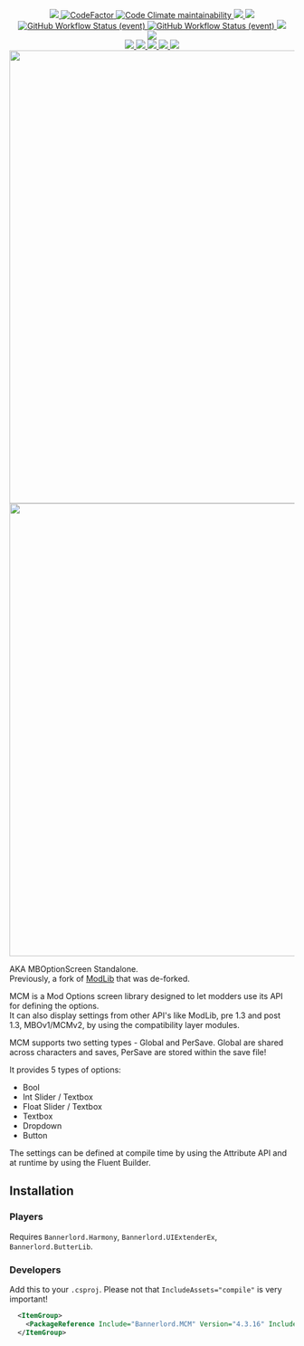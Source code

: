 <p align="center">
  <a href="https://github.com/Aragas/Bannerlord.MBOptionScreen" alt="Lines Of Code">
    <img src="https://aschey.tech/tokei/github/Aragas/Bannerlord.MBOptionScreen?category=code" />
  </a>
  <a href="https://www.codefactor.io/repository/github/aragas/bannerlord.mboptionscreen">
    <img src="https://www.codefactor.io/repository/github/aragas/bannerlord.mboptionscreen/badge" alt="CodeFactor" />
  </a>
  <a href="https://codeclimate.com/github/Aragas/Bannerlord.MBOptionScreen/maintainability">
    <img alt="Code Climate maintainability" src="https://img.shields.io/codeclimate/maintainability-percentage/Aragas/Bannerlord.MBOptionScreen">
  </a>
  <a href="https://mcm.bannerlord.aragas.org/">
    <img src="https://img.shields.io/badge/Documentation-%F0%9F%94%8D-blue?style=flat" />
  </a>
  <a title="Crowdin" target="_blank" href="https://crowdin.com/project/mod-configuration-menu">
    <img src="https://badges.crowdin.net/mod-configuration-menu/localized.svg">
  </a>
  </br>
  <a href="https://github.com/Aragas/Bannerlord.MBOptionScreen/actions/workflows/test-and-publish.yml?query=branch%3Adev+event%3Apush">
    <img alt="GitHub Workflow Status (event)" src="https://img.shields.io/github/actions/workflow/status/Aragas/Bannerlord.MBOptionScreen/test-and-publish.yml?branch=dev&event=push&label=Latest%20Commit">
  </a>
  <a href="https://github.com/Aragas/Bannerlord.MBOptionScreen/actions/workflows/test-and-publish.yml?query=branch%3Adev+event%3Arepository_dispatch">
    <img alt="GitHub Workflow Status (event)" src="https://img.shields.io/github/actions/workflow/status/Aragas/Bannerlord.MBOptionScreen/test-and-publish.yml?branch=dev&event=repository_dispatch&label=Latest%20Game%20Release">
  </a>
  <a href="https://codecov.io/gh/Aragas/Bannerlord.MBOptionScreen">
    <img src="https://codecov.io/gh/Aragas/Bannerlord.MBOptionScreen/branch/dev/graph/badge.svg" />
  </a>
  </br>
  <a href="https://www.nuget.org/packages/Bannerlord.MCM" alt="NuGet Bannerlord.MCM">
    <img src="https://img.shields.io/nuget/v/Bannerlord.MCM.svg?label=NuGet%20Bannerlord.MCM&colorB=blue" />
  </a>
  </br>
  <a href="https://www.nexusmods.com/mountandblade2bannerlord/mods/612" alt="NexusMods Mod Configuration Menu">
    <img src="https://img.shields.io/badge/NexusMods-Mod%20Configuration%20Menu-yellow.svg" />
  </a>
  <a href="https://www.nexusmods.com/mountandblade2bannerlord/mods/612" alt="NexusMods Mod Configuration Menu">
    <img src="https://img.shields.io/endpoint?url=https%3A%2F%2Fnexusmods-version-pzk4e0ejol6j.runkit.sh%3FgameId%3Dmountandblade2bannerlord%26modId%3D612" />
  </a>
  <a href="https://www.nexusmods.com/mountandblade2bannerlord/mods/612" alt="NexusMods Mod Configuration Menu">
    <img src="https://img.shields.io/endpoint?url=https%3A%2F%2Fnexusmods-downloads-ayuqql60xfxb.runkit.sh%2F%3Ftype%3Dunique%26gameId%3D3174%26modId%3D612" />
  </a>
  <a href="https://www.nexusmods.com/mountandblade2bannerlord/mods/612" alt="NexusMods Mod Configuration Menu">
    <img src="https://img.shields.io/endpoint?url=https%3A%2F%2Fnexusmods-downloads-ayuqql60xfxb.runkit.sh%2F%3Ftype%3Dtotal%26gameId%3D3174%26modId%3D612" />
  </a>
  <a href="https://www.nexusmods.com/mountandblade2bannerlord/mods/612" alt="NexusMods Mod Configuration Menu">
    <img src="https://img.shields.io/endpoint?url=https%3A%2F%2Fnexusmods-downloads-ayuqql60xfxb.runkit.sh%2F%3Ftype%3Dviews%26gameId%3D3174%26modId%3D612" />
  </a>
  </br>
  <img src="https://staticdelivery.nexusmods.com/mods/3174/images/headers/612_1592411190.jpg" width="800">
  </br>
  <img src="https://github.com/Aragas/Bannerlord.MBOptionScreen/blob/dev/resources/main.png?raw=true" width="800">
</p>


AKA MBOptionScreen Standalone.  
Previously, a fork of [ModLib](https://github.com/mipen/ModLib) that was de-forked.  
  
MCM is a Mod Options screen library designed to let modders use its API for defining the options.  
It can also display settings from other API's like ModLib, pre 1.3 and post 1.3, MBOv1/MCMv2, by using the compatibility layer modules.  
  
MCM supports two setting types - Global and PerSave. Global are shared across characters and saves, PerSave are stored within the save file!

It provides 5 types of options:
* Bool
* Int Slider / Textbox
* Float Slider / Textbox 
* Textbox
* Dropdown  
* Button  
  
The settings can be defined at compile time by using the Attribute API and at runtime by using the Fluent Builder.  

## Installation
### Players
Requires `Bannerlord.Harmony`, `Bannerlord.UIExtenderEx`, `Bannerlord.ButterLib`.
### Developers
Add this to your `.csproj`. Please not that `IncludeAssets="compile"` is very important!
```xml
  <ItemGroup>
    <PackageReference Include="Bannerlord.MCM" Version="4.3.16" IncludeAssets="compile" />
  </ItemGroup>
```
